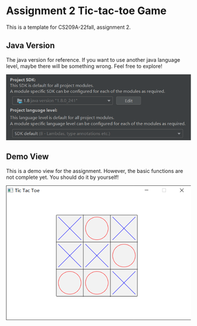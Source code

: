 # Assignment 2 Tic-tac-toe Game

This is a template for CS209A-22fall, assignment 2.

## Java Version

The java version for reference. If you want to use another java language level, maybe there will be something wrong. Feel free to explore!

![image-20220930145108089](README.assets/image-20220930145108089.png)

## Demo View

This is a demo view for the assignment. However, the basic functions are not complete yet. You should do it by yourself!

![image-20220930144914104](README.assets/image-20220930144914104.png)